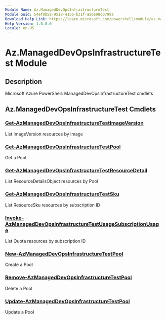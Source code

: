 ```yaml
---
Module Name: Az.ManagedDevOpsInfrastructureTest
Module Guid: 54ef8b58-9518-4156-b31f-a56e98c0799a
Download Help Link: https://learn.microsoft.com/powershell/module/az.manageddevopsinfrastructuretest
Help Version: 1.0.0.0
Locale: en-US
---
```


# Az.ManagedDevOpsInfrastructureTest Module
## Description
Microsoft Azure PowerShell: ManagedDevOpsInfrastructureTest cmdlets

## Az.ManagedDevOpsInfrastructureTest Cmdlets
### [Get-AzManagedDevOpsInfrastructureTestImageVersion](Get-AzManagedDevOpsInfrastructureTestImageVersion.md)
List ImageVersion resources by Image

### [Get-AzManagedDevOpsInfrastructureTestPool](Get-AzManagedDevOpsInfrastructureTestPool.md)
Get a Pool

### [Get-AzManagedDevOpsInfrastructureTestResourceDetail](Get-AzManagedDevOpsInfrastructureTestResourceDetail.md)
List ResourceDetailsObject resources by Pool

### [Get-AzManagedDevOpsInfrastructureTestSku](Get-AzManagedDevOpsInfrastructureTestSku.md)
List ResourceSku resources by subscription ID

### [Invoke-AzManagedDevOpsInfrastructureTestUsageSubscriptionUsage](Invoke-AzManagedDevOpsInfrastructureTestUsageSubscriptionUsage.md)
List Quota resources by subscription ID

### [New-AzManagedDevOpsInfrastructureTestPool](New-AzManagedDevOpsInfrastructureTestPool.md)
Create a Pool

### [Remove-AzManagedDevOpsInfrastructureTestPool](Remove-AzManagedDevOpsInfrastructureTestPool.md)
Delete a Pool

### [Update-AzManagedDevOpsInfrastructureTestPool](Update-AzManagedDevOpsInfrastructureTestPool.md)
Update a Pool

